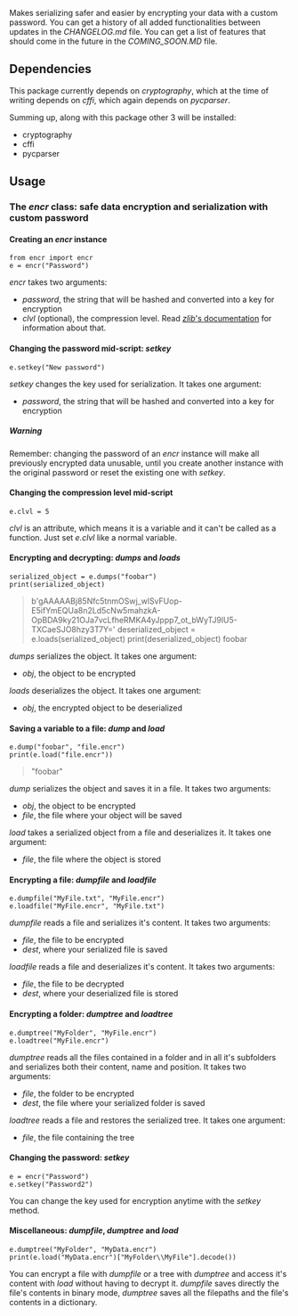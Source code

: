 Makes serializing safer and easier by encrypting your data with a custom password.
You can get a history of all added functionalities between updates in the _CHANGELOG.md_ file.
You can get a list of features that should come in the future in the *COMING_SOON.MD* file.

## Dependencies

This package currently depends on _cryptography_, which at the time of writing depends on _cffi_, which again depends on _pycparser_.

Summing up, along with this package other 3 will be installed:
- cryptography
- cffi
- pycparser

## Usage

### The _encr_ class: safe data encryption and serialization with custom password

#### Creating an _encr_ instance

    from encr import encr
    e = encr("Password")

_encr_ takes two arguments:
- _password_, the string that will be hashed and converted into a key for encryption
- _clvl_ (optional), the compression level. Read [_zlib_'s documentation](https://docs.python.org/3/library/zlib.html#zlib.compress:~:text=level%20is%20an,to%20level%206\).) for information about that.

#### Changing the password mid-script: _setkey_

    e.setkey("New password")

_setkey_ changes the key used for serialization. It takes one argument:
- _password_, the string that will be hashed and converted into a key for encryption

##### Warning

Remember: changing the password of an _encr_ instance will make all previously encrypted data unusable, until you create another instance with the original password or reset the existing one with _setkey_.

#### Changing the compression level mid-script

    e.clvl = 5

_clvl_ is an attribute, which means it is a variable and it can't be called as a function. Just set _e.clvl_ like a normal variable.

#### Encrypting and decrypting: _dumps_ and _loads_

    serialized_object = e.dumps("foobar")
    print(serialized_object)
  > b'gAAAAABj85Nfc5tnmOSwj_wlSvFUop-E5ifYmEQUa8n2Ld5cNw5mahzkA-OpBDA9ky21OJa7vcLfheRMKA4yJppp7_ot_bWyTJ9lU5-TXCaeSJO8hzy3T7Y='
    deserialized_object = e.loads(serialized_object)
    print(deserialized_object)
  > foobar

_dumps_ serializes the object. It takes one argument:
- _obj_, the object to be encrypted

_loads_ deserializes the object. It takes one argument:
- _obj_, the encrypted object to be deserialized

#### Saving a variable to a file: _dump_ and _load_

    e.dump("foobar", "file.encr")
    print(e.load("file.encr"))
  > "foobar"

_dump_ serializes the object and saves it in a file. It takes two arguments:
- _obj_, the object to be encrypted
- _file_, the file where your object will be saved

_load_ takes a serialized object from a file and deserializes it. It takes one argument:
- _file_, the file where the object is stored

#### Encrypting a file: _dumpfile_ and _loadfile_

    e.dumpfile("MyFile.txt", "MyFile.encr")
    e.loadfile("MyFile.encr", "MyFile.txt")

_dumpfile_ reads a file and serializes it's content. It takes two arguments:
- _file_, the file to be encrypted
- _dest_, where your serialized file is saved

_loadfile_ reads a file and deserializes it's content. It takes two arguments:
- _file_, the file to be decrypted
- _dest_, where your deserialized file is stored

#### Encrypting a folder: _dumptree_ and _loadtree_

    e.dumptree("MyFolder", "MyFile.encr")
    e.loadtree("MyFile.encr")

_dumptree_ reads all the files contained in a folder and in all it's subfolders and serializes both their content, name and position. It takes two arguments:
- _file_, the folder to be encrypted
- _dest_, the file where your serialized folder is saved

_loadtree_ reads a file and restores the serialized tree. It takes one argument:
- _file_, the file containing the tree

#### Changing the password: _setkey_

    e = encr("Password")
    e.setkey("Password2")

You can change the key used for encryption anytime with the _setkey_ method.

#### Miscellaneous: _dumpfile_, _dumptree_ and _load_

    e.dumptree("MyFolder", "MyData.encr")
    print(e.load("MyData.encr")["MyFolder\\MyFile"].decode())
  
You can encrypt a file with _dumpfile_ or a tree with _dumptree_ and access it's content with _load_ without having to decrypt it.
_dumpfile_ saves directly the file's contents in binary mode, _dumptree_ saves all the filepaths and the file's contents in a dictionary.
